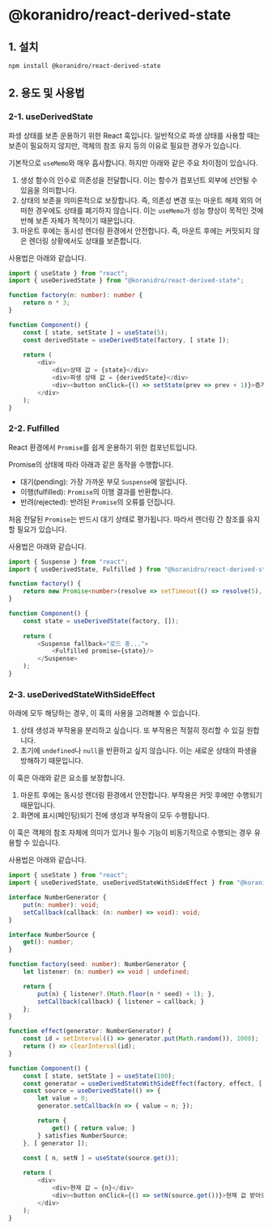 # @koranidro/react-derived-state

## 1. 설치

```bash
npm install @koranidro/react-derived-state
```

## 2. 용도 및 사용법

### 2-1. useDerivedState

파생 상태를 보존 운용하기 위한 React 훅입니다. 일반적으로 파생 상태를 사용할 때는 보존이 필요하지 않지만, 객체의 참조 유지 등의 이유로 필요한 경우가 있습니다.

기본적으로 `useMemo`와 매우 흡사합니다. 하지만 아래와 같은 주요 차이점이 있습니다.

1. 생성 함수의 인수로 의존성을 전달합니다. 이는 함수가 컴포넌트 외부에 선언될 수 있음을 의미합니다.
2. 상태의 보존을 의미론적으로 보장합니다. 즉, 의존성 변경 또는 마운트 해제 외의 어떠한 경우에도 상태를 폐기하지 않습니다. 이는 `useMemo`가 성능 향상이 목적인 것에 반해 보존 자체가 목적이기 때문입니다.
3. 마운트 후에는 동시성 렌더링 환경에서 안전합니다. 즉, 마운트 후에는 커밋되지 않은 렌더링 상황에서도 상태를 보존합니다.

사용법은 아래와 같습니다.

```typescript
import { useState } from "react";
import { useDerivedState } from "@koranidro/react-derived-state";

function factory(n: number): number {
    return n * 3;
}

function Component() {
    const [ state, setState ] = useState(5);
    const derivedState = useDerivedState(factory, [ state ]);
    
    return (
        <div>
            <div>상태 값 = {state}</div>
            <div>파생 상태 값 = {derivedState}</div>
            <div><button onClick={() => setState(prev => prev + 1)}>증가!</button></div>
        </div>
    );
}
```

### 2-2. Fulfilled

React 환경에서 `Promise`를 쉽게 운용하기 위한 컴포넌트입니다.

Promise의 상태에 따라 아래과 같은 동작을 수행합니다.

- 대기(pending): 가장 가까운 부모 `Suspense`에 알립니다.
- 이행(fulfilled): `Promise`의 이행 결과를 반환합니다.
- 반려(rejected): 반려된 `Promise`의 오류를 던집니다.

처음 전달된 `Promise`는 반드시 대기 상태로 평가됩니다. 따라서 렌더링 간 참조를 유지할 필요가 있습니다.

사용법은 아래와 같습니다.

```typescript
import { Suspense } from "react";
import { useDerivedState, Fulfilled } from "@koranidro/react-derived-state";

function factory() {
    return new Promise<number>(resolve => setTimeout(() => resolve(5), 5000));
}

function Component() {
    const state = useDerivedState(factory, []);
    
    return (
        <Suspense fallback="로드 중...">
            <Fulfilled promise={state}/>
        </Suspense>
    );
}
```

### 2-3. useDerivedStateWithSideEffect

아래에 모두 해당하는 경우, 이 훅의 사용을 고려해볼 수 있습니다.

1. 상태 생성과 부작용을 분리하고 싶습니다. 또 부작용은 적절히 정리할 수 있길 원합니다.
2. 초기에 `undefined`나 `null`을 반환하고 싶지 않습니다. 이는 새로운 상태의 파생을 방해하기 때문입니다.

이 훅은 아래와 같은 요소를 보장합니다.

1. 마운트 후에는 동시성 렌더링 환경에서 안전합니다. 부작용은 커밋 후에만 수행되기 때문입니다.
2. 화면에 표시(페인팅)되기 전에 생성과 부작용이 모두 수행됩니다.

이 훅은 객체의 참조 자체에 의미가 있거나 필수 기능이 비동기적으로 수행되는 경우 유용할 수 있습니다.

사용법은 아래와 같습니다.

```typescript
import { useState } from "react";
import { useDerivedState, useDerivedStateWithSideEffect } from "@koranidro/react-derived-state";

interface NumberGenerator {
    put(n: number): void;
    setCallback(callback: (n: number) => void): void;
}

interface NumberSource {
    get(): number;
}

function factory(seed: number): NumberGenerator {
    let listener: (n: number) => void | undefined;

    return {
        put(n) { listener?.(Math.floor(n * seed) + 1); },
        setCallback(callback) { listener = callback; }
    };
}

function effect(generator: NumberGenerator) {
    const id = setInterval(() => generator.put(Math.random()), 1000);
    return () => clearInterval(id);
}

function Component() {
    const [ state, setState ] = useState(100);
    const generator = useDerivedStateWithSideEffect(factory, effect, [ state ]);
    const source = useDerivedState(() => {
        let value = 0;
        generator.setCallback(n => { value = n; });

        return {
            get() { return value; }
        } satisfies NumberSource;
    }, [ generator ]);

    const [ n, setN ] = useState(source.get());
    
    return (
        <div>
            <div>현재 값 = {n}</div>
            <div><button onClick={() => setN(source.get())}>현재 값 받아오기!</button></div>
        </div>
    );
}
```